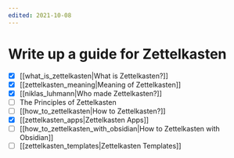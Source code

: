 ```yaml
---
edited: 2021-10-08
---
```


# Write up a guide for Zettelkasten
- [x] [[what_is_zettelkasten|What is Zettelkasten?]]
- [x] [[zettelkasten_meaning|Meaning of Zettelkasten]]
- [x] [[niklas_luhmann|Who made Zettelkasten?]]
- [ ] The Principles of Zettelkasten
- [ ] [[how_to_zettelkasten|How to Zettelkasten?]]
- [x] [[zettelkasten_apps|Zettelkasten Apps]]
- [ ] [[how_to_zettelkasten_with_obsidian|How to Zettelkasten with Obsidian]]
- [ ] [[zettelkasten_templates|Zettelkasten Templates]]